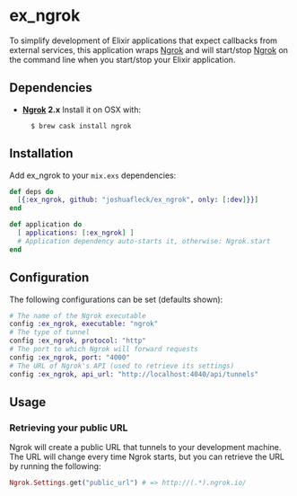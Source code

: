 # ex_ngrok
To simplify development of Elixir applications that expect callbacks from external services, this application wraps [Ngrok](https://ngrok.com/) and will start/stop [Ngrok](https://ngrok.com/) on the command line when you start/stop your Elixir application.

## Dependencies

- **[Ngrok](https://ngrok.com/) 2.x** Install it on OSX with:

        $ brew cask install ngrok

## Installation

Add ex_ngrok to your `mix.exs` dependencies:

```elixir
def deps do
  [{:ex_ngrok, github: "joshuafleck/ex_ngrok", only: [:dev]}}]
end

def application do
  [ applications: [:ex_ngrok] ]
  # Application dependency auto-starts it, otherwise: Ngrok.start
end
```

## Configuration

The following configurations can be set (defaults shown):

```elixir
# The name of the Ngrok executable
config :ex_ngrok, executable: "ngrok"
# The type of tunnel
config :ex_ngrok, protocol: "http"
# The port to which Ngrok will forward requests
config :ex_ngrok, port: "4000"
# The URL of Ngrok's API (used to retrieve its settings)
config :ex_ngrok, api_url: "http://localhost:4040/api/tunnels"
```

## Usage

### Retrieving your public URL

Ngrok will create a public URL that tunnels to your development machine.
The URL will change every time Ngrok starts, but you can retrieve the URL
by running the following:

```elixir
Ngrok.Settings.get("public_url") # => http://(.*).ngrok.io/
```
